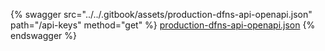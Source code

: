 {% swagger src="../../.gitbook/assets/production-dfns-api-openapi.json" path="/api-keys" method="get" %}
[production-dfns-api-openapi.json](../../.gitbook/assets/production-dfns-api-openapi.json)
{% endswagger %}
